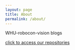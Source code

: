 ```yaml
---
layout: page
title: About
permalink: /about/
---
```


WHU-robocon-vision blogs

[click to access our repositories](https://github.com/whu-robocon-vision)

